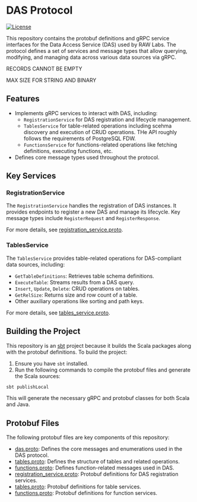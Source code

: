 # DAS Protocol
[![License](https://img.shields.io/:license-BSL%201.1-blue.svg)](https://github.com/raw-labs/protocol-das/blob/main/licenses/BSL.txt)

This repository contains the protobuf definitions and gRPC service interfaces for the Data Access Service (DAS) used by RAW Labs. The protocol defines a set of services and message types that allow querying, modifying, and managing data across various data sources via gRPC.


RECORDS CANNOT BE EMPTY

MAX SIZE FOR STRING AND BINARY





## Features

- Implements gRPC services to interact with DAS, including:
  - `RegistrationService` for DAS registration and lifecycle management.
  - `TablesService` for table-related operations including scehma discovery and execution of CRUD operations. THe API roughly follows the requirements of PostgreSQL FDW.
  - `FunctionsService` for functions-related operations like fetching definitions, executing functions, etc.
- Defines core message types used throughout the protocol.

## Key Services

### RegistrationService
The `RegistrationService` handles the registration of DAS instances. It provides endpoints to register a new DAS and manage its lifecycle. Key message types include `RegisterRequest` and `RegisterResponse`.

For more details, see [registration_service.proto](src/main/protobuf/com/rawlabs/protocol/das/v1/services/registration_service.proto).

### TablesService
The `TablesService` provides table-related operations for DAS-compliant data sources, including:

- `GetTableDefinitions`: Retrieves table schema definitions.
- `ExecuteTable`: Streams results from a DAS query.
- `Insert`, `Update`, `Delete`: CRUD operations on tables.
- `GetRelSize`: Returns size and row count of a table.
- Other auxiliary operations like sorting and path keys.

For more details, see [tables_service.proto](src/main/protobuf/com/rawlabs/protocol/das/v1/services/tables_service.proto).



## Building the Project

This repository is an [sbt](https://www.scala-sbt.org/) project because it builds the Scala packages along with the protobuf definitions. To build the project:

1. Ensure you have `sbt` installed.
2. Run the following commands to compile the protobuf files and generate the Scala sources:

```bash
sbt publishLocal
```
This will generate the necessary gRPC and protobuf classes for both Scala and Java.

## Protobuf Files

The following protobuf files are key components of this repository:

-	[das.proto](https://github.com/raw-labs/protocol-das/blob/main/src/main/protobuf/com/rawlabs/protocol/das/das.proto): Defines the core messages and enumerations used in the DAS protocol.
-	[tables.proto](https://github.com/raw-labs/protocol-das/blob/main/src/main/protobuf/com/rawlabs/protocol/das/tables.proto): Defines the structure of tables and related operations.
-	[functions.proto](https://github.com/raw-labs/protocol-das/blob/main/src/main/protobuf/com/rawlabs/protocol/das/functions.proto): Defines function-related messages used in DAS.
-	[registration_service.proto](https://github.com/raw-labs/protocol-das/blob/main/src/main/protobuf/com/rawlabs/protocol/das/services/registration_service.proto): Protobuf definitions for DAS registration services.
-	[tables.proto](https://github.com/raw-labs/protocol-das/blob/main/src/main/protobuf/com/rawlabs/protocol/das/services/tables_service.proto): Protobuf definitions for table services.
-	[functions.proto](https://github.com/raw-labs/protocol-das/blob/main/src/main/protobuf/com/rawlabs/protocol/das/services/functions_service.proto): Protobuf definitions for function services.
